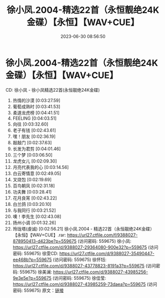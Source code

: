 ﻿---
title: 徐小凤.2004-精选22首（永恒靓绝24K金碟）【永恒】【WAV+CUE】
date: 2023-06-30 08:56:50
categories: WAV车载音乐、镜像
tags: 华语中文
---
# 徐小凤.2004-精选22首（永恒靓绝24K金碟）【永恒】【WAV+CUE】

CD: 徐小凤 - 徐小凤精选22首(永恒靓绝24K金碟)
01. 热情的沙漠 [0:03:27.59]
02. 葡萄成熟时 [0:03:41.53]
03. 柔道龙虎榜 [0:04:41.51]
04. FEELING [0:04:03.51]
05. 向往 [0:03:32.60]
06. 老子有钱 [0:02:43.61]
07. 嘿！朋友 [0:02:36.19]
08. 敲敲门 [0:02:37.63]
09. 长发为君剪 [0:04:01.46]
10. 三个梦 [0:03:06.50]
11. 龙虎女儿 [0:02:09.30]
12. 月亮代表我的心 [0:03:14.56]
13. 白云寄情意 [0:02:49.05]
14. 叉烧包 [0:02:19.69]
15. 百鸟朝凤 [0:02:31.18]
16. 功夫舞 [0:03:28.41]
17. 花月良宵 [0:02:43.22]
18. 白兰鸽 [0:03:20.10]
19. 与我同行 [0:03:21.52]
20. 噢！李先生 [0:02:43.08]
21. 扬州小调 [0:01:32.26]
22. 玲珑塔(虔诚) [0:02:56.21]
徐小凤.2004 - 精选22首（永恒靓绝24K金碟）【永恒】【WAV+CUE】.rar: https://url27.ctfile.com/f/9388027-878950413-d423be?p=559675
(访问密码: 559675)
徐小凤: https://url27.ctfile.com/d/9388027-29364080-900e32?p=559675
(访问密码: 559675)
徐雯CD: https://url27.ctfile.com/d/9388027-35490447-ee468b?p=559675
(访问密码: 559675)
徐怀钰: https://url27.ctfile.com/d/9388027-43778823-8191a3?p=559675
(访问密码: 559675)
徐美澜: https://url27.ctfile.com/d/9388027-43985256-9e3e5e?p=559675
(访问密码: 559675)
徐佳莹: https://url27.ctfile.com/d/9388027-43985259-73daea?p=559675
(访问密码: 559675)
原文：[链接](https://blog.sina.com.cn/s/blog_1647c7e76010312i1.html)